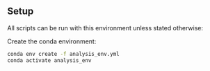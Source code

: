 ## Setup

All scripts can be run with this environment unless stated otherwise:

Create the conda environment:

```bash
conda env create -f analysis_env.yml
conda activate analysis_env

